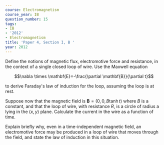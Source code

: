 ```yaml
---
course: Electromagnetism
course_year: IB
question_number: 15
tags:
- IB
- '2012'
- Electromagnetism
title: 'Paper 4, Section I, B '
year: 2012
---
```




Define the notions of magnetic flux, electromotive force and resistance, in the context of a single closed loop of wire. Use the Maxwell equation

$$\nabla \times \mathbf{E}=-\frac{\partial \mathbf{B}}{\partial t}$$

to derive Faraday's law of induction for the loop, assuming the loop is at rest.

Suppose now that the magnetic field is $\mathbf{B}=(0,0, B \tanh t)$ where $B$ is a constant, and that the loop of wire, with resistance $R$, is a circle of radius a lying in the $(x, y)$ plane. Calculate the current in the wire as a function of time.

Explain briefly why, even in a time-independent magnetic field, an electromotive force may be produced in a loop of wire that moves through the field, and state the law of induction in this situation.